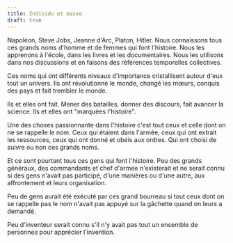 ```yaml
---
title: Individu et masse
draft: true
---
```


Napoléon, Steve Jobs, Jeanne d'Arc, Platon, Hitler. Nous connaissons tous ces grands noms d'homme et de femmes qui font l'histoire. Nous les apprenons à l'école, dans les livres et les documentaires. Nous les utilisons dans nos discussions et en faisons des références temporelles collectives.

Ces noms qui ont différents niveaux d'importance cristallisent autour d'eux tout un univers. Ils ont révolutionné le monde, changé les mœurs, conquis des pays et fait trembler le monde.

Ils et elles ont fait. Mener des batailles, donner des discours, fait avancer la science. Ils et elles ont "marquées l'histoire".

Une des choses passionnante dans l'histoire c'est tout ceux et celle dont on ne se rappelle le nom. Ceux qui étaient dans l'armée, ceux qui ont extrait les ressources, ceux qui ont donné et obéis aux ordres. Qui ont choisi de suivre ou non ces grands noms.

Et ce sont pourtant tous ces gens qui font l'histoire. Peu des grands généraux, des commandants et chef d'armée n'existerait et ne serait connu si des gens n'avait pas participé, d'une manières ou d'une autre, aux affrontement et leurs organisation.

Peu de gens aurait été exécuté par ces grand bourreau si tout ceux dont on se rappelle pas le nom n'avait pas appuyé sur la gâchette quand on leurs a demandé.

Peu d'inventeur serait connu s'il n'y avait pas tout un ensemble de personnes pour apprécier l'invention.
